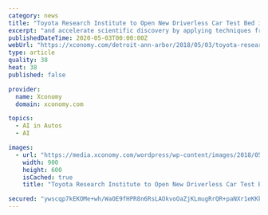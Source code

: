 ```yaml
---
category: news
title: "Toyota Research Institute to Open New Driverless Car Test Bed in Michigan"
excerpt: "and accelerate scientific discovery by applying techniques from artificial intelligence and machine learning to other areas in order to lower costs and improve performance. TRI opened a $1 billion ..."
publishedDateTime: 2020-05-03T00:00:00Z
webUrl: "https://xconomy.com/detroit-ann-arbor/2018/05/03/toyota-research-institute-to-open-new-driverless-car-test-bed-in-mi/"
type: article
quality: 38
heat: 38
published: false

provider:
  name: Xconomy
  domain: xconomy.com

topics:
  - AI in Autos
  - AI

images:
  - url: "https://media.xconomy.com/wordpress/wp-content/images/2018/05/06133149/TRI-Test-Facility-at-MITRP-arial-e1525370235514.jpg"
    width: 900
    height: 600
    isCached: true
    title: "Toyota Research Institute to Open New Driverless Car Test Bed in Michigan"

secured: "ywscqp7kEKOMe+wh/WaOE9fHPR8n6RsLAOkvoOaZjKLmugRrQR+paNXr1eKKkeIh5DRz3Jk4gAZKuHbHbaBBIN+AgaTqQxravsrh8ECrC5agM/G0Rwb4hB0ytyTsWLfjE4AW2q/AMxn8dZkKR0+5foat4pyKfDbqJKbyhpdfNcqtrjIAWGE2yEok6wAX40HFw63+Vno4N1rzcBZG7yFTI9mzlc9C13YJBz2h7Ug4qbVGilsT3tb8qipcfiVsYcjcc9cZRpehGobdFRM1uZqYNGyKmrmSvafOvsWMDYegeOovW+fJhHZ0+wD15zZiPCWv;PtLsjskK6VrDqUq9puW3Og=="
---
```


